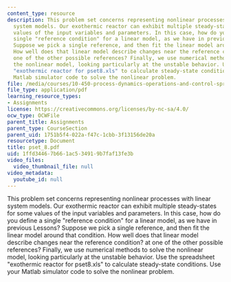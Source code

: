 ```yaml
---
content_type: resource
description: This problem set concerns representing nonlinear processes with linear
  system models. Our exothermic reactor can exhibit multiple steady-states for some
  values of the input variables and parameters. In this case, how do you define a
  single "reference condition" for a linear model, as we have in previous Lessons?
  Suppose we pick a single reference, and then fit the linear model around that condition.
  How well does that linear model describe changes near the reference condition? at
  one of the other possible references? Finally, we use numerical methods to solve
  the nonlinear model, looking particularly at the unstable behavior. Use the spreadsheet
  "exothermic reactor for pset8.xls" to calculate steady-state conditions. Use your
  Matlab simulator code to solve the nonlinear problem.
file: /media/courses/10-450-process-dynamics-operations-and-control-spring-2006/1ffd34467b661ac534919b7faf13fe3b_pset_8.pdf
file_type: application/pdf
learning_resource_types:
- Assignments
license: https://creativecommons.org/licenses/by-nc-sa/4.0/
ocw_type: OCWFile
parent_title: Assignments
parent_type: CourseSection
parent_uid: 1751b5f4-022a-f47c-1cbb-3f13156de20a
resourcetype: Document
title: pset_8.pdf
uid: 1ffd3446-7b66-1ac5-3491-9b7faf13fe3b
video_files:
  video_thumbnail_file: null
video_metadata:
  youtube_id: null
---
```

This problem set concerns representing nonlinear processes with linear system models. Our exothermic reactor can exhibit multiple steady-states for some values of the input variables and parameters. In this case, how do you define a single "reference condition" for a linear model, as we have in previous Lessons? Suppose we pick a single reference, and then fit the linear model around that condition. How well does that linear model describe changes near the reference condition? at one of the other possible references? Finally, we use numerical methods to solve the nonlinear model, looking particularly at the unstable behavior. Use the spreadsheet "exothermic reactor for pset8.xls" to calculate steady-state conditions. Use your Matlab simulator code to solve the nonlinear problem.